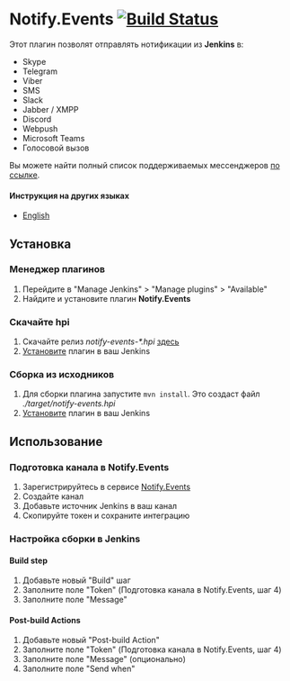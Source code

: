 # Notify.Events [![Build Status](https://ci.jenkins.io/job/Plugins/job/notify-events-plugin/job/master/badge/icon)](https://ci.jenkins.io/job/Plugins/job/notify-events-plugin/job/master/)

Этот плагин позволят отправлять нотификации из **Jenkins** в:

- Skype
- Telegram
- Viber
- SMS
- Slack
- Jabber / XMPP
- Discord
- Webpush
- Microsoft Teams
- Голосовой вызов

Вы можете найти полный список поддерживаемых мессенджеров [по ссылке](https://notify.events/ru-RU/features).

#### Инструкция на других языках

- [English](../README.md)

## Установка

### Менеджер плагинов
1. Перейдите в "Manage Jenkins" > "Manage plugins" > "Available"
2. Найдите и установите плагин **Notify.Events**

### Скачайте hpi
1. Скачайте релиз _notify-events-*.hpi_ [здесь](https://github.com/jenkinsci/notify-events-plugin/releases)
2. [Установите](https://jenkins.io/doc/book/managing/plugins/#advanced-installation) плагин в ваш Jenkins

### Сборка из исходников
1. Для сборки плагина запустите `mvn install`. Это создаст файл *./target/notify-events.hpi*
2. [Установите](https://jenkins.io/doc/book/managing/plugins/#advanced-installation) плагин в ваш Jenkins

## Использование

### Подготовка канала в Notify.Events
1. Зарегистрируйтесь в сервисе [Notify.Events](https://notify.events/user/sign-in)
2. Создайте канал
3. Добавьте источник Jenkins в ваш канал
4. Скопируйте токен и сохраните интеграцию 

### Настройка сборки в Jenkins

#### Build step
1. Добавьте новый "Build" шаг
2. Заполните поле "Token" (Подготовка канала в Notify.Events, шаг 4)
3. Заполните поле "Message"

#### Post-build Actions
1. Добавьте новый "Post-build Action"
2. Заполните поле "Token" (Подготовка канала в Notify.Events, шаг 4)
3. Заполните поле "Message" (опционально)
4. Заполните поле "Send when"
